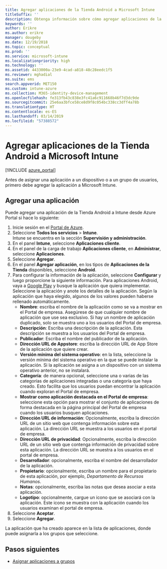 ```yaml
---
title: Agregar aplicaciones de la Tienda Android a Microsoft Intune
titleSuffix: ''
description: Obtenga información sobre cómo agregar aplicaciones de la tienda Android desde Google Play Store a Microsoft Intune.
keywords: ''
author: Erikre
ms.author: erikre
manager: dougeby
ms.date: 12/19/2018
ms.topic: conceptual
ms.prod: ''
ms.service: microsoft-intune
ms.localizationpriority: high
ms.technology: ''
ms.assetid: 4433000a-23e9-4cad-a818-48c28eedc1f5
ms.reviewer: mghadial
ms.suite: ems
search.appverid: MET150
ms.custom: intune-azure
ms.collection: M365-identity-device-management
ms.openlocfilehash: fe313fb43c838e3fc41a6c911668b46f7d3dc9de
ms.sourcegitcommit: 25e6aa3bfce58ce8d9f8c054bc338cc3dff4a78b
ms.translationtype: HT
ms.contentlocale: es-ES
ms.lasthandoff: 03/14/2019
ms.locfileid: "57388572"
---
```

# <a name="add-android-store-apps-to-microsoft-intune"></a>Agregar aplicaciones de la Tienda Android a Microsoft Intune

[!INCLUDE [azure_portal](./includes/azure_portal.md)]

Antes de asignar una aplicación a un dispositivo o a un grupo de usuarios, primero debe agregar la aplicación a Microsoft Intune. 

## <a name="add-an-app"></a>Agregar una aplicación

Puede agregar una aplicación de la Tienda Android a Intune desde Azure Portal si hace lo siguiente:

1. Inicie sesión en el [Portal de Azure](https://portal.azure.com).
2. Seleccione **Todos los servicios** > **Intune**.  
    Intune se encuentra en la sección **Supervisión y administración**.
3. En el panel **Intune**, seleccione **Aplicaciones cliente**.
4. En el panel de la carga de trabajo **Aplicaciones cliente**, en **Administrar**, seleccione **Aplicaciones**.
5. Seleccione **Agregar**.
6. En el panel **Agregar aplicación**, en los tipos de **Aplicaciones de la Tienda** disponibles, seleccione **Android**.
7. Para configurar la información de la aplicación, seleccione **Configurar** y luego proporcione la siguiente información. Para aplicaciones Android, vaya a [Google Play](https://play.google.com/store) y busque la aplicación que quiera implementar. Seleccione la aplicación y anote los detalles de la aplicación. Según la aplicación que haya elegido, algunos de los valores pueden haberse rellenado automáticamente.
    - **Nombre**: escriba el nombre de la aplicación como se va a mostrar en el Portal de empresa. Asegúrese de que cualquier nombre de aplicación que use sea exclusivo. Si hay un nombre de aplicación duplicado, solo se muestra uno a los usuarios del Portal de empresa.
    - **Descripción**: Escriba una descripción de la aplicación. Esta descripción se muestra a los usuarios del Portal de empresa.
    - **Publicador**: Escriba el nombre del publicador de la aplicación.
    - **Dirección URL de Appstore**: escriba la dirección URL de App Store de la aplicación que quiere crear.
    - **Versión mínima del sistema operativo**: en la lista, seleccione la versión mínima del sistema operativo en la que se puede instalar la aplicación. Si la aplicación se asigna a un dispositivo con un sistema operativo anterior, no se instalará.
    - **Categoría**: de manera opcional, seleccione una o varias de las categorías de aplicaciones integradas o una categoría que haya creado. Esto facilita que los usuarios puedan encontrar la aplicación cuando exploran el Portal de empresa.
    - **Mostrar como aplicación destacada en el Portal de empresa**: seleccione esta opción para mostrar el conjunto de aplicaciones de forma destacada en la página principal del Portal de empresa cuando los usuarios busquen aplicaciones.
    - **Dirección URL de información**: Opcionalmente, escriba la dirección URL de un sitio web que contenga información sobre esta aplicación. La dirección URL se muestra a los usuarios en el portal de empresa.
    - **Dirección URL de privacidad**: Opcionalmente, escriba la dirección URL de un sitio web que contenga información de privacidad sobre esta aplicación. La dirección URL se muestra a los usuarios en el portal de empresa.
    - **Desarrollador**: opcionalmente, escriba el nombre del desarrollador de la aplicación.
    - **Propietario**: opcionalmente, escriba un nombre para el propietario de esta aplicación, por ejemplo, *Departamento de Recursos Humanos*.
    - **Notas**: opcionalmente, escriba las notas que desea asociar a esta aplicación.
    - **Logotipo**: opcionalmente, cargue un icono que se asociará con la aplicación. Este icono se muestra con la aplicación cuando los usuarios examinan el portal de empresa.
1. Seleccione **Aceptar**.
2. Seleccione **Agregar**.

La aplicación que ha creado aparece en la lista de aplicaciones, donde puede asignarla a los grupos que seleccione. 

## <a name="next-steps"></a>Pasos siguientes

- [Asignar aplicaciones a grupos](apps-deploy.md)
